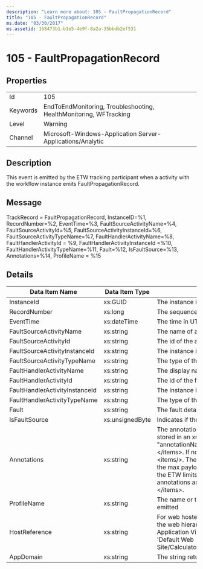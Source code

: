 ```yaml
---
description: "Learn more about: 105 - FaultPropagationRecord"
title: "105 - FaultPropagationRecord"
ms.date: "03/30/2017"
ms.assetid: 168473b1-b1e5-4e9f-8a2a-35bbdb2ef531
---
```

# 105 - FaultPropagationRecord

## Properties  
  
|||  
|-|-|  
|Id|105|  
|Keywords|EndToEndMonitoring, Troubleshooting, HealthMonitoring, WFTracking|  
|Level|Warning|  
|Channel|Microsoft-Windows-Application Server-Applications/Analytic|  
  
## Description  

 This event is emitted by the ETW tracking participant when a activity with the workflow instance emits FaultPropagationRecord.  
  
## Message  

 TrackRecord = FaultPropagationRecord, InstanceID=%1, RecordNumber=%2, EventTime=%3, FaultSourceActivityName=%4, FaultSourceActivityId=%5, FaultSourceActivityInstanceId=%6, FaultSourceActivityTypeName=%7, FaultHandlerActivityName=%8,  FaultHandlerActivityId = %9, FaultHandlerActivityInstanceId =%10, FaultHandlerActivityTypeName=%11, Fault=%12, IsFaultSource=%13, Annotations=%14, ProfileName = %15  
  
## Details  
  
|Data Item Name|Data Item Type|Description|  
|--------------------|--------------------|-----------------|  
|InstanceId|xs:GUID|The instance id for the workflow|  
|RecordNumber|xs:long|The sequence number of the emitted record|  
|EventTime|xs:dateTime|The time in UTC when the event was emitted|  
|FaultSourceActivityName|xs:string|The name of activity that emitted the fault|  
|FaultSourceActivityId|xs:string|The id of the activity that emitted the fault|  
|FaultSourceActivityInstanceId|xs:string|The instance id of the activity that emitted the fault|  
|FaultSourceActivityTypeName|xs:string|The type of the activity that emitted the fault|  
|FaultHandlerActivityName|xs:string|The display name of the fault handler activity|  
|FaultHandlerActivityId|xs:string|The id of the fault handler activity|  
|FaultHandlerActivityInstanceId|xs:string|The instance id of the fault handler activity|  
|FaultHandlerActivityTypeName|xs:string|The type of the fault handler activity|  
|Fault|xs:string|The fault details|  
|IsFaultSource|xs:unsignedByte|Indicates if the event was emitted from the fault source|  
|Annotations|xs:string|The annotations that were added to this event.  The values are stored in an xml element in the format \<items>\< item  name = "annotationName" type="System.String">annotationValue\</item>\</items>.  If no annotations are specified then the string contains \<items/>. The ETW event size is limited by the ETW buffer size or the max payload for an ETW event. If the size of the event exceeds the ETW limits, then the event is truncated by dropping the annotations and replacing the annotation value with \<items>...\</items>.|  
|ProfileName|xs:string|The name or the tracking profile that resulted in this event being emitted|  
|HostReference|xs:string|For web hosted services, this field uniquely identifies the service in the web hierarchy.  Its format is defined as 'Web Site Name Application Virtual Path&#124;Service Virtual Path&#124;ServiceName' Example: 'Default Web Site/CalculatorApplication&#124;/CalculatorService.svc&#124;CalculatorService'|  
|AppDomain|xs:string|The string returned by AppDomain.CurrentDomain.FriendlyName.|
